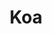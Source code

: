 ---
codehost: https://github.com/koajs/koa
font:
  google: https://fonts.google.com/specimen/Italiana
  name: Italiana
googleplus: https://plus.google.com/communities/101845768320796750641
logohandle: koajs
slack: https://communityinviter.com/apps/koa-js/koajs
sort: koa
title: Koa
website: https://koajs.com/
---
